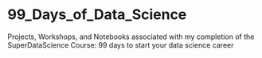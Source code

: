 # 99_Days_of_Data_Science
Projects, Workshops, and Notebooks associated with my completion of the SuperDataScience Course: 99 days to start your data science career
